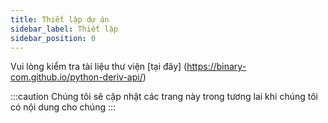 ```yaml
---
title: Thiết lập dự án
sidebar_label: Thiết lập
sidebar_position: 0
---
```


Vui lòng kiểm tra tài liệu thư viện [tại đây] (https://binary-com.github.io/python-deriv-api/)

:::caution
Chúng tôi sẽ cập nhật các trang này trong tương lai khi chúng tôi có nội dung cho chúng
:::
